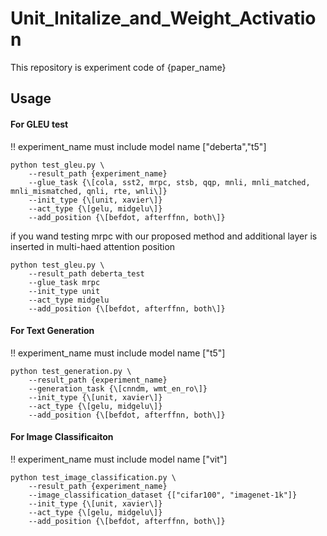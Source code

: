 # Unit_Initalize_and_Weight_Activation

This repository is experiment code of {paper_name}

## Usage

#### For GLEU test  
!! experiment_name must include model name ["deberta","t5"]
``` 
python test_gleu.py \  
    --result_path {experiment_name}    
    --glue_task {\[cola, sst2, mrpc, stsb, qqp, mnli, mnli_matched, mnli_mismatched, qnli, rte, wnli\]}  
    --init_type {\[unit, xavier\]}  
    --act_type {\[gelu, midgelu\]}  
    --add_position {\[befdot, afterffnn, both\]}  
```

if you wand testing mrpc with our proposed method and additional layer is inserted in multi-haed attention position

``` 
python test_gleu.py \  
    --result_path deberta_test
    --glue_task mrpc  
    --init_type unit  
    --act_type midgelu  
    --add_position {\[befdot, afterffnn, both\]}  
```

#### For Text Generation

!! experiment_name must include model name ["t5"]
``` 
python test_generation.py \  
    --result_path {experiment_name}    
    --generation_task {\[cnndm, wmt_en_ro\]}  
    --init_type {\[unit, xavier\]}  
    --act_type {\[gelu, midgelu\]}  
    --add_position {\[befdot, afterffnn, both\]}  
```

#### For Image Classificaiton

!! experiment_name must include model name ["vit"]
``` 
python test_image_classification.py \  
    --result_path {experiment_name}    
    --image_classification_dataset {["cifar100", "imagenet-1k"]}  
    --init_type {\[unit, xavier\]}  
    --act_type {\[gelu, midgelu\]}  
    --add_position {\[befdot, afterffnn, both\]}  
```
